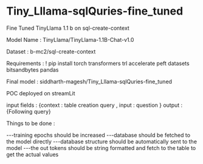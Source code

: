 # Tiny_Lllama-sqlQuries-fine_tuned
Fine Tuned TinyLlama 1.1 b on sql-create-context

Model Name : TinyLlama/TinyLlama-1.1B-Chat-v1.0

Dataset : b-mc2/sql-create-context

Requirements : ! pip install torch transformers trl accelerate peft datasets bitsandbytes pandas

Final model : siddharth-magesh/Tiny_Lllama-sqlQuries-fine_tuned

POC deployed on streamLit

input fields : {context : table creation query , input : question }
output : {Following query}

Things to be done :

---training epochs should be increased
---database should be fetched to the model directly 
---database structure should be automatically sent to the model
---the out tokens should be string formatted and fetch to the table to get the actual values
